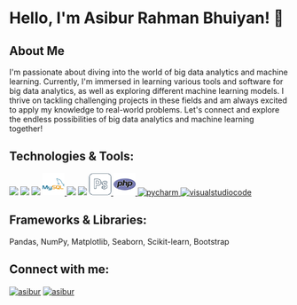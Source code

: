 
# Hello, I'm Asibur Rahman Bhuiyan! 👋

## About Me
I'm passionate about diving into the world of big data analytics and machine learning. Currently, I'm immersed in learning various tools and software for big data analytics, as well as exploring different machine learning models. 
I thrive on tackling challenging projects in these fields and am always excited to apply my knowledge to real-world problems. Let's connect and explore the endless possibilities of big data analytics and machine learning together!

## Technologies & Tools: 
<a href="https://www.python.org/"><img src="https://img.icons8.com/color/48/000000/python.png"/></a> 
<a href="https://www.microsoft.com/en-us/microsoft-365/excel"><img src="https://img.icons8.com/fluent/48/000000/microsoft-excel-2019.png"/></a> 
<a href="https://www.tableau.com/"><img src="https://img.icons8.com/color/48/000000/tableau-software.png"/></a> 
<a href="https://www.mysql.com/" rel="nofollow"> <img src="https://raw.githubusercontent.com/devicons/devicon/master/icons/mysql/mysql-original-wordmark.svg" alt="mysql" width="40" height="40" style="max-width: 100%;"> </a> <a href="https://developer.mozilla.org/en-US/docs/Web/HTML"><img src="https://img.icons8.com/color/48/000000/html-5.png"/></a> 
<a href="https://developer.mozilla.org/en-US/docs/Web/CSS"><img src="https://img.icons8.com/color/48/000000/css3.png"/></a>
<a href="https://www.photoshop.com/en" rel="nofollow"> <img src="https://raw.githubusercontent.com/devicons/devicon/master/icons/photoshop/photoshop-line.svg" alt="photoshop" width="40" height="40" style="max-width: 100%;"> </a> 
<a href="https://www.php.net" rel="nofollow"> <img src="https://raw.githubusercontent.com/devicons/devicon/master/icons/php/php-original.svg" alt="php" width="40" height="40" style="max-width: 100%;"> </a> 
<a href="https://www.jetbrains.com/pycharm/" rel="nofollow"> <img src="https://camo.githubusercontent.com/de7d5a9c85b7206a977f530b9693b8d000b681d6439e13af87ce3e948e4e8e3b/68747470733a2f2f75706c6f61642e77696b696d656469612e6f72672f77696b6970656469612f636f6d6d6f6e732f7468756d622f312f31642f5079436861726d5f49636f6e2e7376672f3230343870782d5079436861726d5f49636f6e2e7376672e706e67" alt="pycharm" width="40" height="40" data-canonical-src="https://upload.wikimedia.org/wikipedia/commons/thumb/1/1d/PyCharm_Icon.svg/2048px-PyCharm_Icon.svg.png" style="max-width: 100%;"> </a> 
<a href="https://code.visualstudio.com/" rel="nofollow"> <img src="https://camo.githubusercontent.com/be64a7f0e9a3829ac292587ce6f9c32fdab8ef9b5b56748ae3ef1d5b64f324f9/68747470733a2f2f75706c6f61642e77696b696d656469612e6f72672f77696b6970656469612f636f6d6d6f6e732f7468756d622f392f39612f56697375616c5f53747564696f5f436f64655f312e33355f69636f6e2e7376672f3230343870782d56697375616c5f53747564696f5f436f64655f312e33355f69636f6e2e7376672e706e67" alt="visualstudiocode" width="40" height="40" data-canonical-src="https://upload.wikimedia.org/wikipedia/commons/thumb/9/9a/Visual_Studio_Code_1.35_icon.svg/2048px-Visual_Studio_Code_1.35_icon.svg.png" style="max-width: 100%;"> </a>

## Frameworks & Libraries: 
Pandas, NumPy, Matplotlib, Seaborn, Scikit-learn, Bootstrap

## Connect with me:
<a href="https://www.linkedin.com/in/asibur-rahman-bhuiyan/" rel="nofollow"><img align="center" src="https://raw.githubusercontent.com/rahuldkjain/github-profile-readme-generator/master/src/images/icons/Social/linked-in-alt.svg" alt="asibur" height="30" width="40" style="max-width: 100%;"></a>
<a href="https://www.facebook.com/AsiburRahmanBhuiyan"><img align="center" src="https://raw.githubusercontent.com/rahuldkjain/github-profile-readme-generator/master/src/images/icons/Social/facebook.svg" alt="asibur" height="30" width="40" style="max-width: 100%;"></a>


